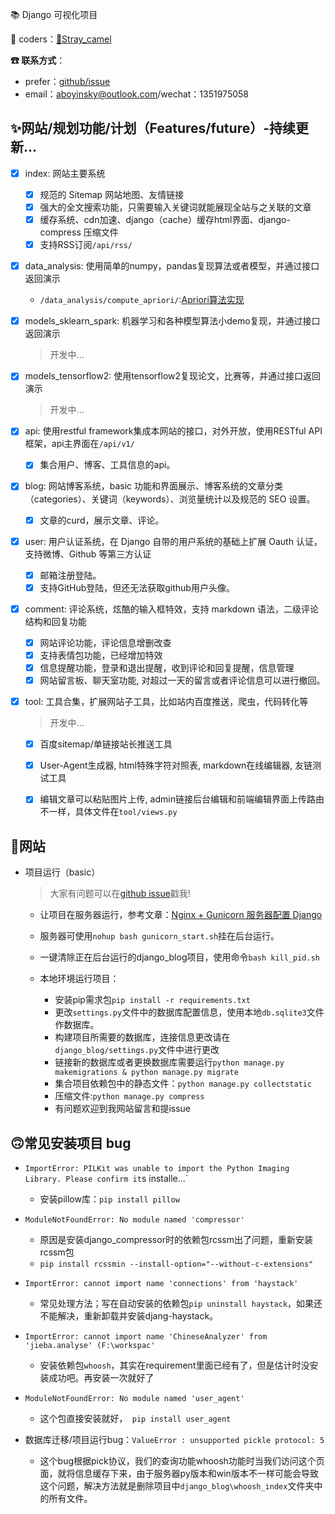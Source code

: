 📚 Django 可视化项目

🐒 coders：[🐫Stray_camel](https://github.com/Freen247)

**☎ 联系方式**：
- prefer：[github/issue](https://github.com/Freen247/django_blog/issues)
- email：aboyinsky@outlook.com/wechat：1351975058

## ✨网站/规划功能/计划（Features/future）-持续更新...
- [x] index: 网站主要系统
    - [x] 规范的 Sitemap 网站地图、友情链接
    - [x] 强大的全文搜索功能，只需要输入关键词就能展现全站与之关联的文章
    - [x] 缓存系统、cdn加速、django（cache）缓存html界面、django-compress 压缩文件
    - [x] 支持RSS订阅`/api/rss/`
- [x] data_analysis: 使用简单的numpy，pandas复现算法或者模型，并通过接口返回演示
    - `/data_analysis/compute_apriori/`:[Apriori算法实现](/django_server/apps/data_analysis/models/apriori.py)

- [x] models_sklearn_spark: 机器学习和各种模型算法小demo复现，并通过接口返回演示
    > 开发中...

- [x] models_tensorflow2: 使用tensorflow2复现论文，比赛等，并通过接口返回演示
    > 开发中...

- [x] api: 使用restful framework集成本网站的接口，对外开放，使用RESTful API框架，api主界面在`/api/v1/`
    - [x] 集合用户、博客、工具信息的api。

- [x] blog: 网站博客系统，basic 功能和界面展示、博客系统的文章分类（categories）、关键词（keywords）、浏览量统计以及规范的 SEO 设置。
    - [x] 文章的curd，展示文章、评论。

- [x] user: 用户认证系统，在 Django 自带的用户系统的基础上扩展 Oauth 认证，支持微博、Github 等第三方认证
    - [x] 邮箱注册登陆。
    - [x] 支持GitHub登陆，但还无法获取github用户头像。

- [x] comment: 评论系统，炫酷的输入框特效，支持 markdown 语法，二级评论结构和回复功能
    - [x] 网站评论功能，评论信息增删改查
    - [x] 支持表情包功能，已经增加特效
    - [x] 信息提醒功能，登录和退出提醒，收到评论和回复提醒，信息管理
    - [x] 网站留言板、聊天室功能, 对超过一天的留言或者评论信息可以进行撤回。

- [x] tool: 工具合集，扩展网站子工具，比如站内百度推送，爬虫，代码转化等
    >开发中...
    - [x] 百度sitemap/单链接站长推送工具
    - [x] User-Agent生成器, html特殊字符对照表, markdown在线编辑器, 友链测试工具
    - [x] 编辑文章可以粘贴图片上传, admin链接后台编辑和前端编辑界面上传路由不一样，具体文件在`tool/views.py`

 
## 🐾网站

- 项目运行（basic）
    > 大家有问题可以在[github issue](https://github.com/StrayCamel247/Django_React/issues/)戳我!
	
    - 让项目在服务器运行，参考文章：[Nginx + Gunicorn 服务器配置 Django](https://leetcode-cn.com/circle/article/6DA7GA/)
    - 服务器可使用`nohup bash gunicorn_start.sh`挂在后台运行。
    - 一键清除正在后台运行的django_blog项目，使用命令`bash kill_pid.sh`

    - 本地环境运行项目：
        - 安装pip需求包`pip install -r requirements.txt`
        -  更改`settings.py`文件中的数据库配置信息，使用本地`db.sqlite3`文件作数据库。
        - 构建项目所需要的数据库，连接信息更改请在`django_blog/settings.py`文件中进行更改
        - 链接新的数据库或者更换数据库需要运行`python manage.py makemigrations & python manage.py migrate`
        - 集合项目依赖包中的静态文件：`python manage.py collectstatic`
        - 压缩文件:`python manage.py compress`
        - 有问题欢迎到我网站留言和提issue

## 🙃常见安装项目 bug
- `ImportError: PILKit was unable to import the Python Imaging Library. Please confirm it`s installe...`
    - 安装pillow库：`pip install pillow`

- `ModuleNotFoundError: No module named 'compressor'`
    - 原因是安装django_compressor时的依赖包rcssm出了问题，重新安装rcssm包
    - `pip install rcssmin --install-option="--without-c-extensions"`

- `ImportError: cannot import name 'connections' from 'haystack' `
    - 常见处理方法；写在自动安装的依赖包`pip uninstall haystack`，如果还不能解决，重新卸载并安装djang-haystack。

- `ImportError: cannot import name 'ChineseAnalyzer' from 'jieba.analyse' (F:\workspac' `
    - 安装依赖包`whoosh`，其实在requirement里面已经有了，但是估计时没安装成功吧。再安装一次就好了

- `ModuleNotFoundError: No module named 'user_agent'`
    - 这个包直接安装就好，` pip install user_agent`

- 数据库迁移/项目运行bug：`ValueError : unsupported pickle protocol: 5`
    - 这个bug根据pick协议，我们的查询功能whoosh功能时当我们访问这个页面，就将信息缓存下来，由于服务器py版本和win版本不一样可能会导致这个问题，解决方法就是删除项目中`django_blog\whoosh_index`文件夹中的所有文件。


